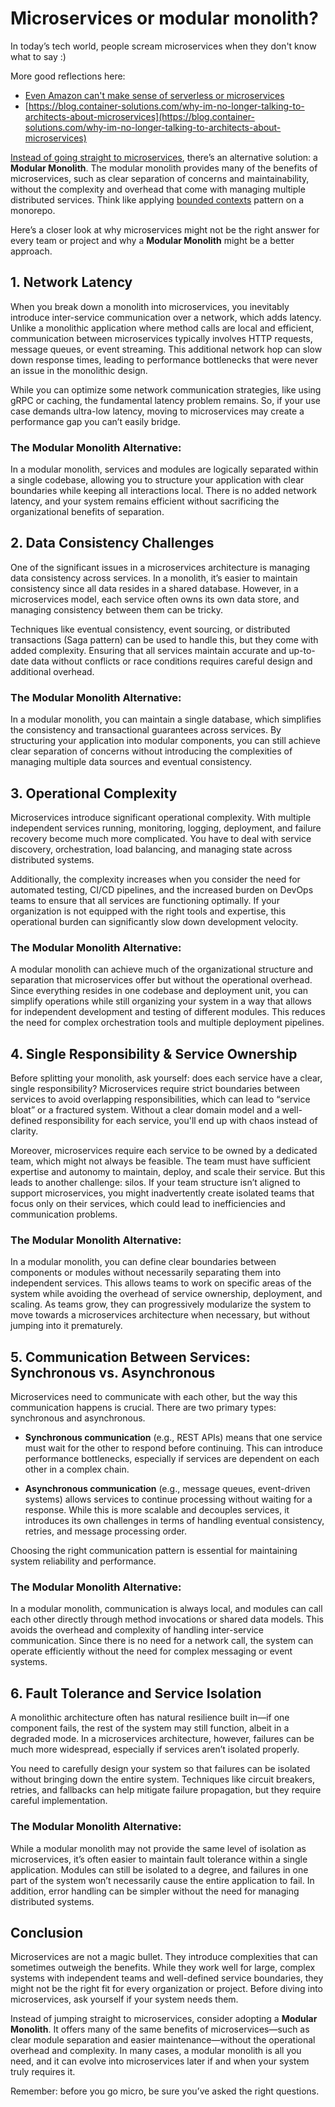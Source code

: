 # Microservices or modular monolith?

In today’s tech world, people scream microservices when they don't know what to say :) 

More good reflections here:
- [Even Amazon can't make sense of serverless or microservices](https://world.hey.com/dhh/even-amazon-can-t-make-sense-of-serverless-or-microservices-59625580)
- [https://blog.container-solutions.com/why-im-no-longer-talking-to-architects-about-microservices](https://blog.container-solutions.com/why-im-no-longer-talking-to-architects-about-microservices)

[Instead of going straight to microservices](https://martinfowler.com/bliki/MonolithFirst.html), there’s an alternative solution: a **Modular Monolith**. The modular monolith provides many of the benefits of microservices, such as clear separation of concerns and maintainability, without the complexity and overhead that come with managing multiple distributed services. Think like applying [bounded contexts](https://martinfowler.com/bliki/BoundedContext.html) pattern on a monorepo.

Here’s a closer look at why microservices might not be the right answer for every team or project and why a **Modular Monolith** might be a better approach.

## 1. Network Latency
When you break down a monolith into microservices, you inevitably introduce inter-service communication over a network, which adds latency. Unlike a monolithic application where method calls are local and efficient, communication between microservices typically involves HTTP requests, message queues, or event streaming. This additional network hop can slow down response times, leading to performance bottlenecks that were never an issue in the monolithic design.

While you can optimize some network communication strategies, like using gRPC or caching, the fundamental latency problem remains. So, if your use case demands ultra-low latency, moving to microservices may create a performance gap you can’t easily bridge.

### The Modular Monolith Alternative:
In a modular monolith, services and modules are logically separated within a single codebase, allowing you to structure your application with clear boundaries while keeping all interactions local. There is no added network latency, and your system remains efficient without sacrificing the organizational benefits of separation.

## 2. Data Consistency Challenges
One of the significant issues in a microservices architecture is managing data consistency across services. In a monolith, it’s easier to maintain consistency since all data resides in a shared database. However, in a microservices model, each service often owns its own data store, and managing consistency between them can be tricky.

Techniques like eventual consistency, event sourcing, or distributed transactions (Saga pattern) can be used to handle this, but they come with added complexity. Ensuring that all services maintain accurate and up-to-date data without conflicts or race conditions requires careful design and additional overhead.

### The Modular Monolith Alternative:
In a modular monolith, you can maintain a single database, which simplifies the consistency and transactional guarantees across services. By structuring your application into modular components, you can still achieve clear separation of concerns without introducing the complexities of managing multiple data sources and eventual consistency.

## 3. Operational Complexity
Microservices introduce significant operational complexity. With multiple independent services running, monitoring, logging, deployment, and failure recovery become much more complicated. You have to deal with service discovery, orchestration, load balancing, and managing state across distributed systems.

Additionally, the complexity increases when you consider the need for automated testing, CI/CD pipelines, and the increased burden on DevOps teams to ensure that all services are functioning optimally. If your organization is not equipped with the right tools and expertise, this operational burden can significantly slow down development velocity.

### The Modular Monolith Alternative:
A modular monolith can achieve much of the organizational structure and separation that microservices offer but without the operational overhead. Since everything resides in one codebase and deployment unit, you can simplify operations while still organizing your system in a way that allows for independent development and testing of different modules. This reduces the need for complex orchestration tools and multiple deployment pipelines.

## 4. Single Responsibility & Service Ownership
Before splitting your monolith, ask yourself: does each service have a clear, single responsibility? Microservices require strict boundaries between services to avoid overlapping responsibilities, which can lead to “service bloat” or a fractured system. Without a clear domain model and a well-defined responsibility for each service, you'll end up with chaos instead of clarity.

Moreover, microservices require each service to be owned by a dedicated team, which might not always be feasible. The team must have sufficient expertise and autonomy to maintain, deploy, and scale their service. But this leads to another challenge: silos. If your team structure isn’t aligned to support microservices, you might inadvertently create isolated teams that focus only on their services, which could lead to inefficiencies and communication problems.

### The Modular Monolith Alternative:
In a modular monolith, you can define clear boundaries between components or modules without necessarily separating them into independent services. This allows teams to work on specific areas of the system while avoiding the overhead of service ownership, deployment, and scaling. As teams grow, they can progressively modularize the system to move towards a microservices architecture when necessary, but without jumping into it prematurely.

## 5. Communication Between Services: Synchronous vs. Asynchronous
Microservices need to communicate with each other, but the way this communication happens is crucial. There are two primary types: synchronous and asynchronous.

- **Synchronous communication** (e.g., REST APIs) means that one service must wait for the other to respond before continuing. This can introduce performance bottlenecks, especially if services are dependent on each other in a complex chain.

- **Asynchronous communication** (e.g., message queues, event-driven systems) allows services to continue processing without waiting for a response. While this is more scalable and decouples services, it introduces its own challenges in terms of handling eventual consistency, retries, and message processing order.

Choosing the right communication pattern is essential for maintaining system reliability and performance.

### The Modular Monolith Alternative:
In a modular monolith, communication is always local, and modules can call each other directly through method invocations or shared data models. This avoids the overhead and complexity of handling inter-service communication. Since there is no need for a network call, the system can operate efficiently without the need for complex messaging or event systems.

## 6. Fault Tolerance and Service Isolation
A monolithic architecture often has natural resilience built in—if one component fails, the rest of the system may still function, albeit in a degraded mode. In a microservices architecture, however, failures can be much more widespread, especially if services aren’t isolated properly.

You need to carefully design your system so that failures can be isolated without bringing down the entire system. Techniques like circuit breakers, retries, and fallbacks can help mitigate failure propagation, but they require careful implementation.

### The Modular Monolith Alternative:
While a modular monolith may not provide the same level of isolation as microservices, it’s often easier to maintain fault tolerance within a single application. Modules can still be isolated to a degree, and failures in one part of the system won’t necessarily cause the entire application to fail. In addition, error handling can be simpler without the need for managing distributed systems.

## Conclusion
Microservices are not a magic bullet. They introduce complexities that can sometimes outweigh the benefits. While they work well for large, complex systems with independent teams and well-defined service boundaries, they might not be the right fit for every organization or project. Before diving into microservices, ask yourself if your system needs them.

Instead of jumping straight to microservices, consider adopting a **Modular Monolith**. It offers many of the same benefits of microservices—such as clear module separation and easier maintenance—without the operational overhead and complexity. In many cases, a modular monolith is all you need, and it can evolve into microservices later if and when your system truly requires it.

Remember: before you go micro, be sure you’ve asked the right questions.
